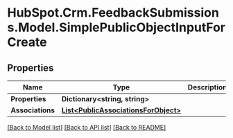 # HubSpot.Crm.FeedbackSubmissions.Model.SimplePublicObjectInputForCreate

## Properties

Name | Type | Description | Notes
------------ | ------------- | ------------- | -------------
**Properties** | **Dictionary&lt;string, string&gt;** |  | 
**Associations** | [**List&lt;PublicAssociationsForObject&gt;**](PublicAssociationsForObject.md) |  | 

[[Back to Model list]](../README.md#documentation-for-models) [[Back to API list]](../README.md#documentation-for-api-endpoints) [[Back to README]](../README.md)

